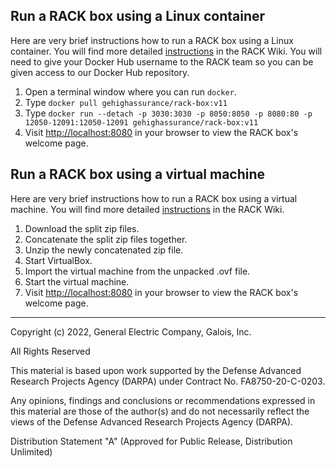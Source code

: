 <!-- markdownlint-disable first-line-heading -->
<!-- markdownlint-disable line-length -->

## Run a RACK box using a Linux container

Here are very brief instructions how to run a RACK box using a Linux container.  You will find more detailed [instructions](https://github.com/ge-high-assurance/RACK/wiki/02-Run-a-RACK-Box-container) in the RACK Wiki.  You will need to give your Docker Hub username to the RACK team so you can be given access to our Docker Hub repository.

1. Open a terminal window where you can run `docker`.
2. Type `docker pull gehighassurance/rack-box:v11`
3. Type `docker run --detach -p 3030:3030 -p 8050:8050 -p 8080:80 -p 12050-12091:12050-12091 gehighassurance/rack-box:v11`
4. Visit <http://localhost:8080> in your browser to view the RACK box's welcome page.

## Run a RACK box using a virtual machine

Here are very brief instructions how to run a RACK box using a virtual machine.  You will find more detailed [instructions](https://github.com/ge-high-assurance/RACK/wiki/03-Run-a-RACK-Box-VM) in the RACK Wiki.

1. Download the split zip files.
2. Concatenate the split zip files together.
3. Unzip the newly concatenated zip file.
4. Start VirtualBox.
5. Import the virtual machine from the unpacked .ovf file.
6. Start the virtual machine.
7. Visit <http://localhost:8080> in your browser to view the RACK box's welcome page.

---
Copyright (c) 2022, General Electric Company, Galois, Inc.

All Rights Reserved

This material is based upon work supported by the Defense Advanced Research Projects Agency (DARPA) under Contract No. FA8750-20-C-0203.

Any opinions, findings and conclusions or recommendations expressed in this material are those of the author(s) and do not necessarily reflect the views of the Defense Advanced Research Projects Agency (DARPA).

Distribution Statement "A" (Approved for Public Release, Distribution Unlimited)
